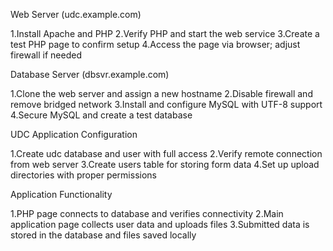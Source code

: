 Web Server (udc.example.com)

1.Install Apache and PHP
2.Verify PHP and start the web service
3.Create a test PHP page to confirm setup
4.Access the page via browser; adjust firewall if needed

Database Server (dbsvr.example.com)

1.Clone the web server and assign a new hostname
2.Disable firewall and remove bridged network
3.Install and configure MySQL with UTF-8 support
4.Secure MySQL and create a test database

UDC Application Configuration

1.Create udc database and user with full access
2.Verify remote connection from web server
3.Create users table for storing form data
4.Set up upload directories with proper permissions

Application Functionality

1.PHP page connects to database and verifies connectivity
2.Main application page collects user data and uploads files
3.Submitted data is stored in the database and files saved locally
